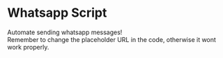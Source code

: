 # Whatsapp Script
 Automate sending whatsapp messages! <br>
 Remember to change the placeholder URL in the code, otherwise it wont work properly.
 
